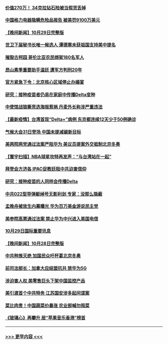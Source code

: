 #### [价值270万！ 34克拉钻石险被当假货丢掉](../pages/prog202/a103256123.md?t=10301601) 
#### [中国格力电器隐瞒危险品报告 被美罚9100万美元](../pages/prog202/a103256120.md?t=10301601) 
#### [【晚间新闻】10月29日完整版](../pages/prog202/a103255950.md?t=10301601) 
#### [世卫下届秘书长唯一候选人 谭德塞未获祖国支持美中提名](../pages/prog202/a103256034.md?t=10301601) 
#### [摧毁古柯园 哥伦比亚农民绑架180名军人](../pages/prog202/a103255979.md?t=10301601) 
#### [昂山素季重要助手温廷 遭军方判刑20年](../pages/prog202/a103255952.md?t=10301601) 
#### [官方紧急下令：北京核心区域停止办婚宴](../pages/prog202/a103255734.md?t=10301601) 
#### [研究：接种疫苗者仍易在家庭中传播Delta变种](../pages/prog202/a103255686.md?t=10301601) 
#### [中使馆战狼撕竞选海报惹祸 丹麦外长称涉严重违法](../pages/prog202/a103255701.md?t=10301601) 
#### [【最新疫情】台湾首现“Delta+”病例 东京都连续12天少于50例确诊](../pages/prog202/a103255601.md?t=10301601) 
#### [气候大会31日登场 中国未提减碳新目标](../pages/prog202/a103255637.md?t=10301601) 
#### [美两院两党通过法案严阻华为 美议员提案外交抵制北京冬奥](../pages/prog202/a103255582.md?t=10301601) 
#### [【寰宇扫描】NBA球星坎特再发声：“与台湾站在一起”](../pages/prog202/a103255508.md?t=10301601) 
#### [拜登会方济各 IPAC促教廷阻中共迫害信仰](../pages/prog202/a103255487.md?t=10301601) 
#### [研究：接种疫苗的人同样会传播Delta](../pages/prog202/a103255451.md?t=10301601) 
#### [中共022型导弹艇绰号无影利剑 专家：没那么隐蔽](../pages/prog202/a103255364.md?t=10301601) 
#### [孟晚舟被放生内幕曝光 华为百万美金游说民主党](../pages/prog202/a103255350.md?t=10301601) 
#### [美参院高票通过法案 禁止华为中兴进入美国电信](../pages/prog202/a103255250.md?t=10301601) 
#### [10月29日国际重要讯息](../pages/prog202/a103255275.md?t=10301601) 
#### [【晚间新闻】10月28日完整版](../pages/prog202/a103255033.md?t=10301601) 
#### [中共种族灭绝 加国民众吁杯葛北京冬奥](../pages/prog202/a103254904.md?t=10301601) 
#### [前司法部长：加拿大应结盟抗共 禁华为5G](../pages/prog202/a103254828.md?t=10301601) 
#### [涉迫害人权 美零售巨头下架中国监控产品](../pages/prog202/a103254892.md?t=10301601) 
#### [美引渡首个中共特务 江苏国安涉多起间谍案](../pages/prog202/a103254837.md?t=10301601) 
#### [菜比肉贵！中国蔬菜价暴涨 农业部喊勿囤菜](../pages/prog202/a103254811.md?t=10301601) 
#### [《玻璃心》再攀升 居“苹果音乐香港”榜首](../pages/prog202/a103254813.md?t=10301601) 

----
#### [ >>> 更早内容 <<< ](../indexes/prog202-earlier.md)
